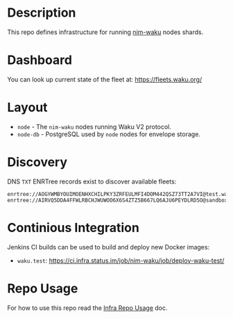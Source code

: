 # Description

This repo defines infrastructure for running [nim-waku](github.com/status-im/nim-waku) nodes shards.

# Dashboard

You can look up current state of the fleet at: https://fleets.waku.org/

# Layout

* `node` - The `nim-waku` nodes running Waku V2 protocol.
* `node-db` - PostgreSQL used by `node` nodes for envelope storage.

# Discovery

DNS `TXT` ENRTree records exist to discover available fleets:
```
enrtree://AOGYWMBYOUIMOENHXCHILPKY3ZRFEULMFI4DOM442QSZ73TT2A7VI@test.waku.nodes.status.im
enrtree://AIRVQ5DDA4FFWLRBCHJWUWOO6X6S4ZTZ5B667LQ6AJU6PEYDLRD5O@sandbox.waku.nodes.status.im
```

# Continious Integration

Jenkins CI builds can be used to build and deploy new Docker images:

* `waku.test`: https://ci.infra.status.im/job/nim-waku/job/deploy-waku-test/

# Repo Usage

For how to use this repo read the [Infra Repo Usage](https://github.com/status-im/infra-docs/blob/master/docs/general/infra_repo_usage.md) doc.
